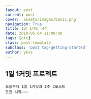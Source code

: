 ```yaml
---
layout: post
current: post
cover:  assets/images/basic.png
navigation: True
title: 1일 1커밋 시작
date: 2018-05-04 11:00:00
tags: [etc]
class: post-template
subclass: 'post tag-getting-started'
author: ykss
---
```


## 1일 1커밋 프로젝트

```
오늘부터 1일 1커밋과 1주 3포스트
도전 시작~~~
```